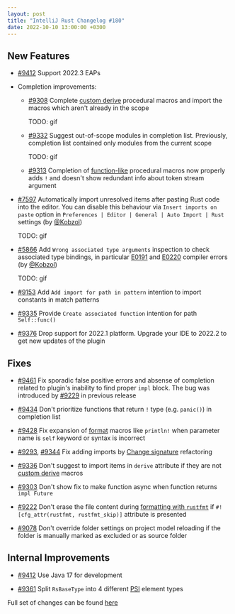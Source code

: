 ```yaml
---
layout: post
title: "IntelliJ Rust Changelog #180"
date: 2022-10-10 13:00:00 +0300
---
```



## New Features

* [#9412] Support 2022.3 EAPs

* Completion improvements:

  * [#9308] Complete [custom derive] procedural macros and import the macros which aren't already in the scope

    TODO: gif

  * [#9332] Suggest out-of-scope modules in completion list. Previously, completion list contained only modules from the current scope

    TODO: gif

  * [#9313] Completion of [function-like](https://doc.rust-lang.org/reference/procedural-macros.html#function-like-procedural-macros) procedural macros now properly adds `!`
    and doesn't show redundant info about token stream argument

* [#7597] Automatically import unresolved items after pasting Rust code into the editor.
  You can disable this behaviour via `Insert imports on paste` option in `Preferences | Editor | General | Auto Import | Rust` settings (by [@Kobzol])

  TODO: gif

* [#5866] Add `Wrong associated type arguments` inspection to check associated type bindings,
  in particular [E0191](https://doc.rust-lang.org/error-index.html#E0191) and [E0220](https://doc.rust-lang.org/error-index.html#E0220) compiler errors (by [@Kobzol])

  TODO: gif

* [#9153] Add `Add import for path in pattern` intention to import constants in match patterns

* [#9335] Provide `Create associated function` intention for path `Self::func()`

* [#9376] Drop support for 2022.1 platform. Upgrade your IDE to 2022.2 to get new updates of the plugin

## Fixes

* [#9461] Fix sporadic false positive errors and absense of completion related to plugin's inability to find proper `impl` block.
  The bug was introduced by [#9229] in previous release

* [#9434] Don't prioritize functions that return `!` type (e.g. `panic()`) in completion list

* [#9428] Fix expansion of [format](https://doc.rust-lang.org/std/fmt) macros like `println!` when parameter name is `self` keyword or syntax is incorrect

* [#9293], [#9344] Fix adding imports by [Change signature](https://plugins.jetbrains.com/plugin/8182-rust/docs/rust-refactorings.html#change-sign) refactoring

* [#9336] Don't suggest to import items in `derive` attribute if they are not [custom derive] macros

* [#9303] Don't show fix to make function async when function returns `impl Future`

* [#9222] Don't erase the file content during [formatting with `rustfmt`](https://plugins.jetbrains.com/plugin/8182-rust/docs/rust-code-style-and-formatting.html#reformat)
  if `#![cfg_attr(rustfmt, rustfmt_skip)]` attribute is presented

* [#9078] Don't override folder settings on project model reloading if the folder is manually marked as excluded or as source folder

## Internal Improvements

* [#9412] Use Java 17 for development

* [#9361] Split `RsBaseType` into 4 different [PSI](https://plugins.jetbrains.com/docs/intellij/psi.html) element types

Full set of changes can be found [here](https://github.com/intellij-rust/intellij-rust/milestone/89?closed=1)

[@Kobzol]: https://github.com/Kobzol

[#5866]: https://github.com/intellij-rust/intellij-rust/pull/5866
[#7157]: https://github.com/intellij-rust/intellij-rust/pull/7157
[#7597]: https://github.com/intellij-rust/intellij-rust/pull/7597
[#9078]: https://github.com/intellij-rust/intellij-rust/pull/9078
[#9153]: https://github.com/intellij-rust/intellij-rust/pull/9153
[#9222]: https://github.com/intellij-rust/intellij-rust/pull/9222
[#9229]: https://github.com/intellij-rust/intellij-rust/pull/9229
[#9293]: https://github.com/intellij-rust/intellij-rust/pull/9293
[#9303]: https://github.com/intellij-rust/intellij-rust/pull/9303
[#9308]: https://github.com/intellij-rust/intellij-rust/pull/9308
[#9313]: https://github.com/intellij-rust/intellij-rust/pull/9313
[#9332]: https://github.com/intellij-rust/intellij-rust/pull/9332
[#9335]: https://github.com/intellij-rust/intellij-rust/pull/9335
[#9336]: https://github.com/intellij-rust/intellij-rust/pull/9336
[#9344]: https://github.com/intellij-rust/intellij-rust/pull/9344
[#9361]: https://github.com/intellij-rust/intellij-rust/pull/9361
[#9376]: https://github.com/intellij-rust/intellij-rust/pull/9376
[#9412]: https://github.com/intellij-rust/intellij-rust/pull/9412
[#9428]: https://github.com/intellij-rust/intellij-rust/pull/9428
[#9434]: https://github.com/intellij-rust/intellij-rust/pull/9434
[#9461]: https://github.com/intellij-rust/intellij-rust/pull/9461

[custom derive]: https://doc.rust-lang.org/reference/procedural-macros.html#derive-macros
